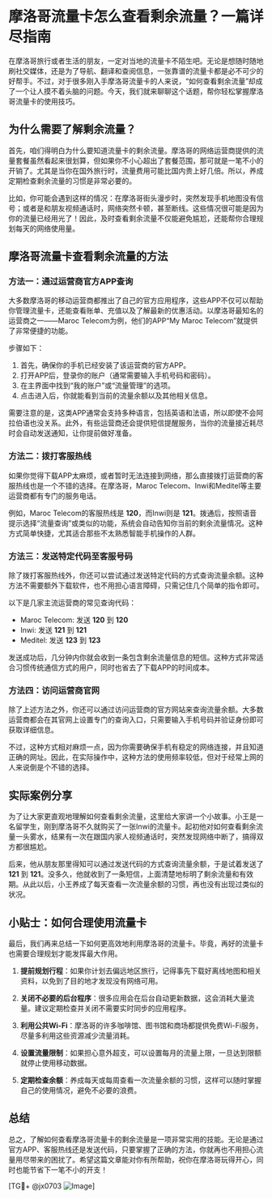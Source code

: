 # 摩洛哥流量卡怎么查看剩余流量？一篇详尽指南

在摩洛哥旅行或者生活的朋友，一定对当地的流量卡不陌生吧。无论是想随时随地刷社交媒体，还是为了导航、翻译和查阅信息，一张靠谱的流量卡都是必不可少的好帮手。不过，对于很多刚入手摩洛哥流量卡的人来说，“如何查看剩余流量”却成了一个让人摸不着头脑的问题。今天，我们就来聊聊这个话题，帮你轻松掌握摩洛哥流量卡的使用技巧。

## 为什么需要了解剩余流量？

首先，咱们得明白为什么要知道流量卡的剩余流量。摩洛哥的网络运营商提供的流量套餐虽然看起来很划算，但如果你不小心超出了套餐范围，那可就是一笔不小的开销了。尤其是当你在国外旅行时，流量费用可能比国内贵上好几倍。所以，养成定期检查剩余流量的习惯是非常必要的。

比如，你可能会遇到这样的情况：在摩洛哥街头漫步时，突然发现手机地图没有信号；或者是和朋友视频通话时，网络突然卡顿，甚至断线。这些情况很可能是因为你的流量已经用光了！因此，及时查看剩余流量不仅能避免尴尬，还能帮你合理规划每天的网络使用量。

## 摩洛哥流量卡查看剩余流量的方法

### 方法一：通过运营商官方APP查询

大多数摩洛哥的移动运营商都推出了自己的官方应用程序，这些APP不仅可以帮助你管理流量卡，还能查看账单、充值以及了解最新的优惠活动。以摩洛哥最知名的运营商之一——Maroc Telecom为例，他们的APP“My Maroc Telecom”就提供了非常便捷的功能。

步骤如下：
1. 首先，确保你的手机已经安装了该运营商的官方APP。
2. 打开APP后，登录你的账户（通常需要输入手机号码和密码）。
3. 在主界面中找到“我的账户”或“流量管理”的选项。
4. 点击进入后，你就能看到当前的流量余额以及其他相关信息。

需要注意的是，这类APP通常会支持多种语言，包括英语和法语，所以即使不会阿拉伯语也没关系。此外，有些运营商还会提供短信提醒服务，当你的流量接近耗尽时会自动发送通知，让你提前做好准备。

### 方法二：拨打客服热线

如果你觉得下载APP太麻烦，或者暂时无法连接到网络，那么直接拨打运营商的客服热线也是一个不错的选择。在摩洛哥，Maroc Telecom、Inwi和Meditel等主要运营商都有专门的服务电话。

例如，Maroc Telecom的客服热线是 **120**，而Inwi则是 **121**。拨通后，按照语音提示选择“流量查询”或类似的功能，系统会自动告知你当前的剩余流量情况。这种方式简单快捷，尤其适合那些不太熟悉智能手机操作的人群。

### 方法三：发送特定代码至客服号码

除了拨打客服热线外，你还可以尝试通过发送特定代码的方式查询流量余额。这种方法不需要额外下载软件，也不用担心语言障碍，只需记住几个简单的指令即可。

以下是几家主流运营商的常见查询代码：

- Maroc Telecom: 发送 **120** 到 **120**
- Inwi: 发送 **121** 到 **121**
- Meditel: 发送 **123** 到 **123**

发送成功后，几分钟内你就会收到一条包含剩余流量信息的短信。这种方式非常适合习惯传统通信方式的用户，同时也省去了下载APP的时间成本。

### 方法四：访问运营商官网

除了上述方法之外，你还可以通过访问运营商的官方网站来查询流量余额。大多数运营商都会在其官网上设置专门的查询入口，只需要输入手机号码并验证身份即可获取详细信息。

不过，这种方式相对麻烦一点，因为你需要确保手机有稳定的网络连接，并且知道正确的网址。因此，在实际操作中，这种方法的使用频率较低，但对于经常上网的人来说倒是个不错的选择。

## 实际案例分享

为了让大家更直观地理解如何查看剩余流量，这里给大家讲一个小故事。小王是一名留学生，刚到摩洛哥不久就购买了一张Inwi的流量卡。起初他对如何查看剩余流量一头雾水，结果有一次在跟国内家人视频通话时，突然发现网络中断了，搞得双方都很尴尬。

后来，他从朋友那里得知可以通过发送代码的方式查询流量余额，于是试着发送了 **121** 到 **121**。没多久，他就收到了一条短信，上面清楚地标明了剩余流量和有效期。从此以后，小王养成了每天查看一次流量余额的习惯，再也没有出现过类似的状况。

## 小贴士：如何合理使用流量卡

最后，我们再来总结一下如何更高效地利用摩洛哥的流量卡。毕竟，再好的流量卡也需要合理规划才能发挥最大作用。

1. **提前规划行程**：如果你计划去偏远地区旅行，记得事先下载好离线地图和相关资料，以免到了目的地才发现没有网络可用。
   
2. **关闭不必要的后台程序**：很多应用会在后台自动更新数据，这会消耗大量流量。建议定期检查并关闭不需要实时同步的应用程序。

3. **利用公共Wi-Fi**：摩洛哥的许多咖啡馆、图书馆和商场都提供免费Wi-Fi服务，尽量多利用这些资源减少流量消耗。

4. **设置流量限制**：如果担心意外超支，可以设置每月的流量上限，一旦达到限额就停止使用移动数据。

5. **定期检查余额**：养成每天或每周查看一次流量余额的习惯，这样可以随时掌握自己的使用情况，避免不必要的浪费。

## 总结

总之，了解如何查看摩洛哥流量卡的剩余流量是一项非常实用的技能。无论是通过官方APP、客服热线还是发送代码，只要掌握了正确的方法，你就再也不用担心流量用尽带来的困扰了。希望这篇文章能对你有所帮助，祝你在摩洛哥玩得开心，同时也能节省下一笔不小的开支！

[TG💪+ @jx0703 ![Image](https://github.com/user-attachments/assets/dbca1d08-cadb-493c-b0ec-ad6f7a83f270)]